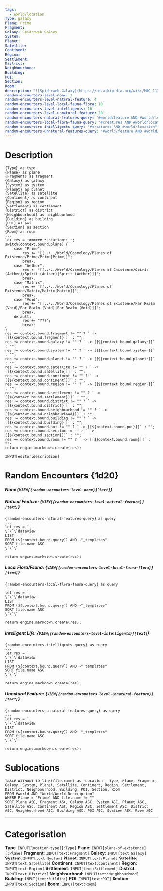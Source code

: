 ```yaml
---
tags:
  - world/location
Type: galaxy
Plane: Prime
Fragment:
Galaxy: Spiderweb Galaxy
System:
Planet:
Satellite:
Continent:
Region:
Settlement:
District:
Neighbourhood:
Building:
POI:
Section:
Room:
description: "![Spiderweb Galaxy](https://en.wikipedia.org/wiki/MRC_1138-262)"
random-encounters-level-none: 1
random-encounters-level-natural-feature: 4
random-encounters-level-local-fauna-flora: 10
random-encounters-level-intelligents: 16
random-encounters-level-unnatural-feature: 20
random-encounters-natural-features-query: "#world/feature AND #world/location"
random-encounters-local-flora-fauna-query: "#creatures AND #world/location"
random-encounters-intelligents-query: "#creatures AND #world/location"
random-encounters-unnatural-features-query: "#world/feature AND #world/location"
---
```

# Description
```meta-bind-js-view
{Type} as type
{Plane} as plane
{Fragment} as fragment
{Galaxy} as galaxy
{System} as system
{Planet} as planet
{Satellite} as satellite
{Continent} as continent
{Region} as region
{Settlement} as settlement
{District} as district
{Neighbourhood} as neighbourhood
{Building} as building
{POI} as poi
{Section} as section
{Room} as room
---
let res = "###### *Location*: ";
switch(context.bound.plane) {
	case "Prime":
		res += "[[../../World/Cosmology/Planes of Existence/Prime/Prime|Prime]]";
		break;
	case "Aether":
		res += "[[../../World/Cosmology/Planes of Existence/Spirit (Aether)/Spirit (Aether)|Spirit (Aether)]]";
		break;
	case "Matrix":
		res += "[[../../World/Cosmology/Planes of Existence/Matrix/Matrix|Matrix]]";
		break;
	case "Void":
		res += "[[../../World/Cosmology/Planes of Existence/Far Realm (Void)/Far Realm (Void)|Far Realm (Void)]]";
		break;
	default:
		res += "???";
		break;
}
res += context.bound.fragment != "" ? ` -> [[${context.bound.fragment}]]` : "";
res += context.bound.galaxy != "" ? ` -> [[${context.bound.galaxy}]]` : "";
res += context.bound.system != "" ? ` -> [[${context.bound.system}]]` : "";
res += context.bound.planet != "" ? ` -> [[${context.bound.planet}]]` : "";
res += context.bound.satellite != "" ? ` -> [[${context.bound.satellite}]]` : "";
res += context.bound.continent != "" ? ` -> [[${context.bound.continent}]]` : "";
res += context.bound.region != "" ? ` -> [[${context.bound.region}]]` : "";
res += context.bound.settlement != "" ? ` -> [[${context.bound.settlement}]]` : "";
res += context.bound.district != "" ? ` -> [[${context.bound.district}]]` : "";
res += context.bound.neighbourhood != "" ? ` -> [[${context.bound.neighbourhood}]]` : "";
res += context.bound.building != "" ? ` -> [[${context.bound.building}]]` : "";
res += context.bound.poi != "" ? ` -> [[${context.bound.poi}]]` : "";
res += context.bound.section != "" ? ` -> [[${context.bound.section}]]` : "";
res += context.bound.room != "" ? ` -> [[${context.bound.room}]]` : "";
return engine.markdown.create(res);
```
```meta-bind
INPUT[editor:description]
```

# Random Encounters {1d20}
##### None {`VIEW[{random-encounters-level-none}][text]`}
##### Natural Feature: {`VIEW[{random-encounters-level-natural-feature}][text]`}
```meta-bind-js-view
{random-encounters-natural-features-query} as query
---
let res = `
\`\`\`dataview
LIST
FROM (${context.bound.query}) AND -"_templates"
SORT file.name ASC
\`\`\`
`
return engine.markdown.create(res);
```
##### Local Flora/Fauna: {`VIEW[{random-encounters-level-local-fauna-flora}][text]`}
```meta-bind-js-view
{random-encounters-local-flora-fauna-query} as query
---
let res = `
\`\`\`dataview
LIST
FROM (${context.bound.query}) AND -"_templates"
SORT file.name ASC
\`\`\`
`
return engine.markdown.create(res);
```
##### Intelligent Life: {`VIEW[{random-encounters-level-intelligents}][text]`}
```meta-bind-js-view
{random-encounters-intelligents-query} as query
---
let res = `
\`\`\`dataview
LIST
FROM (${context.bound.query}) AND -"_templates"
SORT file.name ASC
\`\`\`
`
return engine.markdown.create(res);
```
##### Unnatural Feature: {`VIEW[{random-encounters-level-unnatural-feature}][text]`}
```meta-bind-js-view
{random-encounters-unnatural-features-query} as query
---
let res = `
\`\`\`dataview
LIST
FROM (${context.bound.query}) AND -"_templates"
SORT file.name ASC
\`\`\`
`
return engine.markdown.create(res);
```

# Sublocations

```dataview
TABLE WITHOUT ID link(file.name) as "Location", Type, Plane, Fragment, Galaxy, System, Planet, Satellite, Continent, Region, Settlement, District, Neighbourhood, Building, POI, Section, Room
FROM #world AND "World/World Description"
WHERE Plane = "Prime" AND file.name != ""
SORT Plane ASC, Fragment ASC, Galaxy ASC, System ASC, Planet ASC, Satellite ASC, Continent ASC, Region ASC, Settlement ASC, District ASC, Neighbourhood ASC, Building ASC, POI ASC, Section ASC, Room ASC
```


---
# Categorisation
**Type**: `INPUT[location-type][:Type]`
**Plane**: `INPUT[plane-of-existence][:Plane]`
**Fragment**: `INPUT[text:Fragment]`
**Galaxy**: `INPUT[text:Galaxy]`
**System**: `INPUT[text:System]`
**Planet**: `INPUT[text:Planet]`
**Satellite**: `INPUT[text:Satellite]`
**Continent**: `INPUT[text:Continent]`
**Region**: `INPUT[text:Region]`
**Settlement**: `INPUT[text:Settlement]`
**District**: `INPUT[text:District]`
**Neighbourhood**: `INPUT[text:Neighbourhood]`
**Building**: `INPUT[text:Building]`
**POI**: `INPUT[text:POI]`
**Section**: `INPUT[text:Section]`
**Room**: `INPUT[text:Room]`
